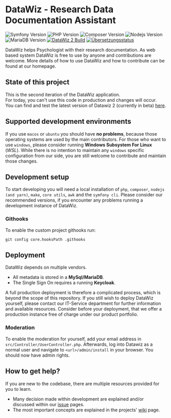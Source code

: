 # DataWiz - Research Data Documentation Assistant

![Symfony Version](https://img.shields.io/badge/Symfony-^6.4-success?logo=symfony&style=flat-square)
![PHP Version](https://img.shields.io/badge/Php-^8.3-informational?logo=PHP&style=flat-square&logoColor=white)
![Composer Version](https://img.shields.io/badge/Composer-^2.7-informational?logo=Composer&style=flat-square&logoColor=white)
![Nodejs Version](https://img.shields.io/badge/Nodejs-23_LTS-informational?logo=node.js&style=flat-square&logoColor=white)
![MariaDB Version](https://img.shields.io/badge/MariaDB-10.11-informational?logo=mariadb&style=flat-square&logoColor=white)
[![DataWiz 2 Build](https://github.com/leibniz-psychology/datawiz2/actions/workflows/wf-main.yml/badge.svg?branch=master)](https://github.com/leibniz-psychology/datawiz2/actions/workflows/wf-main.yml)
[![Übersetzungsstatus](http://weblate.zpid.de/widgets/datawiz/-/datawiz-2/svg-badge.svg)](http://weblate.zpid.de/engage/datawiz/)

DataWiz helps Psychologist with their research documentation.
As web based system DataWiz is free to use by anyone and contributions are welcome.
More details of how to use DataWiz and how to contribute can be found at our homepage.

## State of this project

This is the second iteration of the DataWiz application. \
For today, you can't use this code in production and changes will occur. \
You can find and test the latest version of Datawiz 2 (currently in beta) [here](https://datawiz2.dev.zpid.de/).

## Supported development environments

If you use `macos` or `ubuntu` you should have __no problems__,
because those operating systems are used by the main contributors.
For those who want to use `windows`, please consider running __Windows Subsystem For Linux__ (_WSL_).
While there is no intention to maintain any `windows` specific configuration from our side,
you are still welcome to contribute and maintain those changes.

## Development setup

To start developing you will need a local installation of
`php`, `composer`, `nodejs (and yarn)`, `make`, `core utils`, `awk` and the `symfony cli`.
Please consider our recommended versions, if you encounter any problems running a development instance of DataWiz.

### Githooks

To enable the custom project githooks run:

```shell
git config core.hooksPath .githooks
```

## Deployment

DataWiz depends on multiple vendors.

- All metadata is stored in a __MySql/MariaDB__.
- The Single Sign On requires a running __Keycloak__.

A full production deployment is therefore a complicated process, which is beyond the scope of this repository.
If you still wish to deploy DataWiz yourself, please contact our IT-Service department for further information and
available resources.
Consider before your deployment, that we offer a production instance free of charge under our product portfolio.

### Moderation

To enable the moderation for yourself, add your email address in `src/Controller/UserController.php`.
Afterwards, log into Datawiz as a normal user and navigate to `<url>/admin/install` in your browser.
You should now have admin rights.

## How to get help?

If you are new to the codebase, there are multiple resources provided for you
to learn.

- Many decision made within development are explained and/or discussed within
  our [issue](https://github.com/leibniz-psychology/datawiz2/issues) pages.
- The most important concepts are explained in the projects'
  [wiki](https://github.com/leibniz-psychology/datawiz2/wiki) page.
